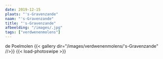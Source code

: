 ```yaml
---
date: 2019-12-15
plaats: "'s-Gravenzande"
naam: "'s-Gravenzande"
title: "'s-Gravenzande"
afbeelding: "/images/.jpg"
tags: ["verdwenenmolens"]
---
```


de Poelmolen
{{< gallery dir="/images/verdwenenmolens/'s-Gravenzande" //>}}
{{< load-photoswipe >}}